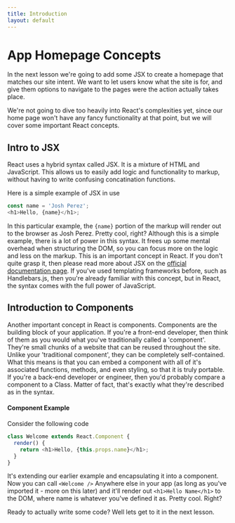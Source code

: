 ```yaml
---
title: Introduction
layout: default
---
```


# App Homepage Concepts

In the next lesson we're going to add some JSX to create a homepage that matches our site intent. We want to let users know what the site is for, and give them options to navigate to the pages were the action actually takes place.

We're not going to dive too heavily into React's complexities yet, since our home page won't have any fancy functionality at that point, but we will cover some important React concepts. 

## Intro to JSX

React uses a hybrid syntax called JSX. It is a mixture of HTML and JavaScript. This allows us to easily add logic and functionality to markup, without having to write confusing concatination functions.

Here is a simple example of JSX in use

```javascript
const name = 'Josh Perez';
<h1>Hello, {name}</h1>;
```

In this particular example, the `{name}` portion of the markup will render out to the browser as Josh Perez. Pretty cool, right? Although this is a simple example, there is a lot of power in this syntax. It frees up some mental overhead when structuring the DOM, so you can focus more on the logic and less on the markup. This is an important concept in React. If you don't quite grasp it, then please read more about JSX on the [official documentation page](https://reactjs.org/docs/introducing-jsx.html). If you've used templating frameworks before, such as Handlebars.js, then you're already familiar with this concept, but in React, the syntax comes with the full power of JavaScript.

## Introduction to Components

Another important concept in React is components. Components are the building block of your application. If you're a front-end developer, then think of them as you would what you've traditionally called a 'component'. They're small chunks of a website that can be reused throughout the site. Unlike your 'traditional component', they can be completely self-contained. What this means is that you can embed a component with all of it's associated functions, methods, and even styling, so that it is truly portable. If you're a back-end developer or engineer, then you'd probably compare a component to a Class. Matter of fact, that's exactly what they're described as in the syntax. 

#### Component Example

Consider the following code

```javascript
class Welcome extends React.Component {
  render() {
    return <h1>Hello, {this.props.name}</h1>;
  }
}
```

It's extending our earlier example and encapsulating it into a component. Now you can call `<Welcome />` Anywhere else in your app (as long as you've imported it - more on this later) and it'll render out `<h1>Hello Name</h1>` to the DOM, where name is whatever you've defined it as. Pretty cool. Right?

Ready to actually write some code? Well lets get to it in the next lesson.